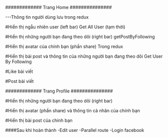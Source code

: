 ############# Trang Home ###############

---Thông tin người dùng lưu trong redux

#Hiển thị ngẫu nhiên user (left bar)
Get All User (tạm thời)

#Hiển thị những người bạn đang theo dõi (right bar)
getPostByFollowing

#Hiển thị avatar của chính bạn (phần share)
Trong redux

#Hiển thị bài post và thông tin của những người bạn đang theo dõi
Get User By Following

#Like bài viết

#Post bài viết

############# Trang Profile ###############

#Hiển thị những người bạn đang theo dõi (right bar)

#Hiển thị avatar (phần share) và thông tin cả nhân của chính bạn

#Hiển thị bài post của chính bạn

####Sau khi hoàn thành
-Edit user
-Parallel route
-Login facebook
